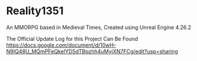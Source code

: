 # Reality1351
An MMORPG based in Medieval Times, Created using Unreal Engine 4.26.2

The Official Update Log for this Project Can Be Found
https://docs.google.com/document/d/10wH-N9IQ48U_MQmPFeQkelYD5dTBpzhh4uMyjXN7FCg/edit?usp=sharing
